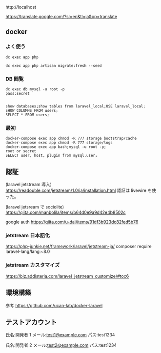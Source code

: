 http://localhost

https://translate.google.com/?sl=en&tl=ja&op=translate

## docker

### よく使う

```
dc exec app php
```

```
dc exec app php artisan migrate:fresh --seed
```

### DB 閲覧

```
dc exec db mysql -u root -p
pass:secret


show databases;show tables from laravel_local;USE laravel_local;
SHOW COLUMNS FROM users;
SELECT * FROM users;
```

### 最初

```
docker-compose exec app chmod -R 777 storage bootstrap/cache
docker-compose exec app chmod -R 777 storage/logs
docker-compose exec app bash;mysql -u root -p;
root or secret
SELECT user, host, plugin from mysql.user;

```

## 認証

(laravel jetstream 導入)
https://readouble.com/jetstream/1.0/ja/installation.html
認証は livewire を使った。

(laravel jetsream で sociolite)
https://qiita.com/manbolila/items/b64d0e9a9d42e4b8502c

google auth
https://qiita.com/u-dai/items/91df3b923dc82fed5b76

### jetstream 日本語化

https://php-junkie.net/framework/laravel/jetstream-ja/
composer require laravel-lang/lang:~8.0

### jetstream カスタマイズ

https://biz.addisteria.com/laravel_jetstream_customize/#toc6

## 環境構築

参考
https://github.com/ucan-lab/docker-laravel

## テストアカウント

氏名:開発者 1
メール:test1@example.com
パス:test1234

氏名:開発者 2
メール:test2@example.com
パス:test1234
